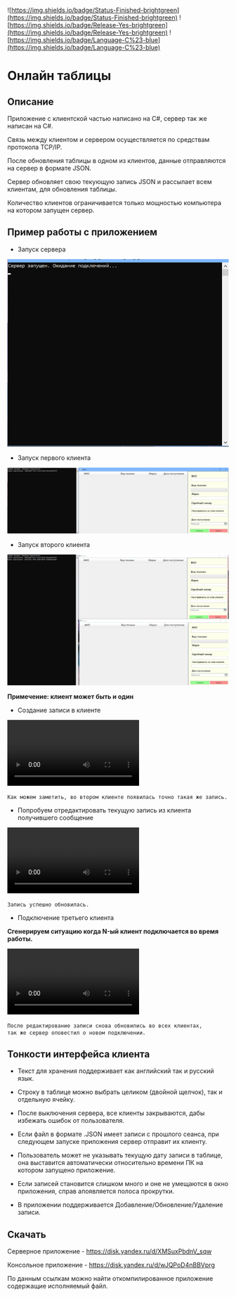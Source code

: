 ![https://img.shields.io/badge/Status-Finished-brightgreen](https://img.shields.io/badge/Status-Finished-brightgreen) 
![https://img.shields.io/badge/Release-Yes-brightgreen](https://img.shields.io/badge/Release-Yes-brightgreen) 
![https://img.shields.io/badge/Language-C%23-blue](https://img.shields.io/badge/Language-C%23-blue)

# Онлайн таблицы

## Описание 

Приложение с клиентской частью написано на C#, сервер так же написан на C#.

Связь между клиентом и сервером осуществляется по средствам протокола TCP/IP.

После обновления таблицы в одном из клиентов, данные отправляются на сервер в формате JSON.

Сервер обновляет свою текующую запись JSON и рассылает всем клиентам, для обновления таблицы.

Количество клиентов ограничивается только мощностью компьютера на котором запущен сервер.

## Пример работы с приложением

* Запуск сервера

![Alt text](content/server_start.png)

* Запуск первого клиента

![Alt text](content/start_client.png)

* Запуск второго клиента

![Alt text](content/start_two_client.png)

**Примечение: клиент может быть и один**

* Создание записи в клиенте

![Alt text](content/start.mp4)
	
	Как можем заметить, во втором клиенте появилась точно такая же запись.
	
* Попробуем отредактировать текущую запись из клиента получившего сообщение

![Alt text](content/2_client.mp4)

	Запись успешно обновилась.
	
* Подключение третьего клиента

**Сгенерируем ситуацию когда N-ый клиент подключается во время работы.**

![Alt text](content/3_client.mp4)

	После редактирование записи снова обновились во всех клиентах, 
	так же сервер оповестил о новом подключении.
	

## Тонкости интерфейса клиента

* Текст для хранения поддерживает как английский так и русский язык.

* Строку в таблице можно выбрать целиком (двойной щелчок), так и отдельную ячейку.

* После выключения сервера, все клиенты закрываются, дабы избежать ошибок от пользователя.

* Если файл в формате .JSON имеет записи с прошлого сеанса, при следующем запуске приложения сервер отправит их клиенту.

* Пользователь может не указывать текущую дату записи в таблице, она выставится автоматически относительно времени ПК на котором запущено приложение.

* Если записей становится слишком много и оне не умещаются в окно приложения, справ апоявляется полоса прокрутки.

* В приложении поддерживается Добавление/Обновление/Удаление записи.

## Скачать 

Серверное приложение - <https://disk.yandex.ru/d/XMSuxPbdnV_sqw>

Консольное приложение - <https://disk.yandex.ru/d/wJQPoD4nBBVprg>

По данным ссылкам можно найти откомпилированное приложение содержащие исполняемый файл.